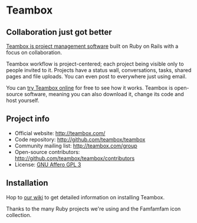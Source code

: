 # Teambox
## Collaboration just got better

[Teambox is project management software][teambox] built on Ruby on Rails with a focus on collaboration.

Teambox workflow is project-centered; each project being visible only to people invited to it.
Projects have a status wall, conversations, tasks, shared pages and file uploads. You can even post
to everywhere just using email.

You can [try Teambox online][teambox] for free to see how it works. Teambox is open-source software, meaning you
can also download it, change its code and host yourself.

Project info
------------

- Official website: <http://teambox.com/>
- Code repository: <http://github.com/teambox/teambox>
- Community mailing list: <http://teambox.com/group>
- Open-source contributors: <http://github.com/teambox/teambox/contributors>
- License: [GNU Affero GPL 3][license]

Installation
------------

Hop to [our wiki](http://wiki.github.com/teambox/teambox/ "Teambox wiki") to get detailed information on
installing Teambox.

[teambox]: http://teambox.com
[tour]: http://teambox.com/tour
[preview]: https://teambox.com/images/marketing/screenshot.png
[license]: http://www.gnu.org/licenses/agpl-3.0.html

Thanks to the many Ruby projects we're using and the Famfamfam icon collection.
